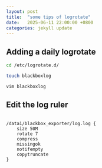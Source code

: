 ```yaml
---
layout: post
title:  "some tips of logrotate"
date:   2025-06-11 22:00:00 +0800
categories: jekyll update
---
```


## Adding a daily logrotate

```bash
cd /etc/logrotate.d/

touch blackboxlog

vim blackboxlog

```

## Edit the log ruler

```text

/data1/blackbox_exporter/log.log {
    size 50M
    rotate 7
    compress
    missingok
    notifempty
    copytruncate
}

```
